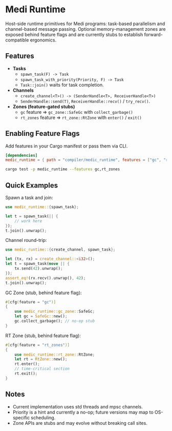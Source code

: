 # Medi Runtime

Host-side runtime primitives for Medi programs: task-based parallelism and channel-based message passing. Optional memory-management zones are exposed behind feature flags and are currently stubs to establish forward-compatible ergonomics.

## Features

- **Tasks**
  - `spawn_task(F) -> Task`
  - `spawn_task_with_priority(Priority, F) -> Task`
  - `Task::join()` waits for task completion.
- **Channels**
  - `create_channel<T>() -> (SenderHandle<T>, ReceiverHandle<T>)`
  - `SenderHandle::send(T)`, `ReceiverHandle::recv()` / `try_recv()`.
- **Zones (feature-gated stubs)**
  - `gc` feature ⇒ `gc_zone::SafeGc` with `collect_garbage()`
  - `rt_zones` feature ⇒ `rt_zone::RtZone` with `enter()` / `exit()`

## Enabling Feature Flags

Add features in your Cargo manifest or pass them via CLI.

```toml
[dependencies]
medic_runtime = { path = "compiler/medic_runtime", features = ["gc", "rt_zones"] }
```

```bash
cargo test -p medic_runtime --features gc,rt_zones
```

## Quick Examples

Spawn a task and join:

```rust
use medic_runtime::{spawn_task};

let t = spawn_task(|| {
    // work here
});
t.join().unwrap();
```

Channel round-trip:

```rust
use medic_runtime::{create_channel, spawn_task};

let (tx, rx) = create_channel::<i32>();
let t = spawn_task(move || {
    tx.send(42).unwrap();
});
assert_eq!(rx.recv().unwrap(), 42);
t.join().unwrap();
```

GC Zone (stub, behind feature flag):

```rust
#[cfg(feature = "gc")]
{
    use medic_runtime::gc_zone::SafeGc;
    let gc = SafeGc::new();
    gc.collect_garbage(); // no-op stub
}
```

RT Zone (stub, behind feature flag):

```rust
#[cfg(feature = "rt_zones")]
{
    use medic_runtime::rt_zone::RtZone;
    let rt = RtZone::new();
    rt.enter();
    // time-critical section
    rt.exit();
}
```

## Notes

- Current implementation uses std threads and mpsc channels.
- Priority is a hint and currently a no-op; future versions may map to OS-specific scheduling.
- Zone APIs are stubs and may evolve without breaking call sites.
